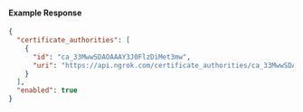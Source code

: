 <!-- Code generated for API Clients. DO NOT EDIT. -->

#### Example Response

```json
{
  "certificate_authorities": [
    {
      "id": "ca_33MwwSDAOAAAY3J0FlzDiMet3mw",
      "uri": "https://api.ngrok.com/certificate_authorities/ca_33MwwSDAOAAAY3J0FlzDiMet3mw"
    }
  ],
  "enabled": true
}
```
